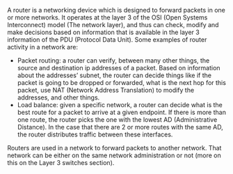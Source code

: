 A router is a networking device which is designed to forward packets in one or more networks. It operates at the layer 3 of the OSI (Open Systems Interconnect) model (The network layer), and thus can check, modify and make decisions based on information that is available in the layer 3 information of the PDU (Protocol Data Unit). Some examples of router activity in a network are:

- Packet routing: a router can verify, between many other things, the source and destination ip addresses of a packet. Based on information about the addresses’ subnet, the router can decide things like if the packet is going to be dropped or forwarded, what is the next hop for this packet, use NAT (Network Address Translation) to modify the addresses, and other things.  
- Load balance: given a specific network, a router can decide what is the best route for a packet to arrive at a given endpoint. If there is more than one route, the router picks the one with the lowest AD (Administrative Distance). In the case that there are 2 or more routes with the same AD, the router distributes traffic between these interfaces. 

Routers are used in a network to forward packets to another network. That network can be either on the same network administration or not (more on this on the Layer 3 switches section).